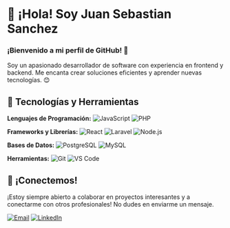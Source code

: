 # 👋 ¡Hola! Soy Juan Sebastian Sanchez

### ¡Bienvenido a mi perfil de GitHub! 🚀


Soy un apasionado desarrollador de software con experiencia en frontend y backend. Me encanta crear soluciones eficientes y aprender nuevas tecnologías. 😊

## 🔧 Tecnologías y Herramientas

**Lenguajes de Programación:**
  ![JavaScript](https://img.shields.io/badge/-JavaScript-F7DF1E?style=flat&logo=JavaScript&logoColor=black)
  ![PHP](https://img.shields.io/badge/-PHP-777BB4?style=flat&logo=PHP&logoColor=white)

**Frameworks y Librerías:**
  ![React](https://img.shields.io/badge/-React-61DAFB?style=flat&logo=React&logoColor=black)
  ![Laravel](https://img.shields.io/badge/-Laravel-FF2D20?style=flat&logo=Laravel&logoColor=white)
  ![Node.js](https://img.shields.io/badge/-Node.js-339933?style=flat&logo=Node.js&logoColor=white)

**Bases de Datos:**
  ![PostgreSQL](https://img.shields.io/badge/-PostgreSQL-336791?style=flat&logo=PostgreSQL&logoColor=white)
  ![MySQL](https://img.shields.io/badge/-MySQL-4479A1?style=flat&logo=MySQL&logoColor=white)

**Herramientas:**
  ![Git](https://img.shields.io/badge/-Git-F05032?style=flat&logo=Git&logoColor=white)
  ![VS Code](https://img.shields.io/badge/-VS%20Code-007ACC?style=flat&logo=Visual-Studio-Code&logoColor=white)



## 🤝 ¡Conectemos!

¡Estoy siempre abierto a colaborar en proyectos interesantes y a conectarme con otros profesionales! No dudes en enviarme un mensaje.

[![Email](https://img.shields.io/badge/-Email-D14836?style=flat&logo=Gmail&logoColor=white)](mailto:sanchezjuansebastian51@gmail.com@gmail.com) <!-- Reemplaza con tu dirección de email -->
[![LinkedIn](https://img.shields.io/badge/-LinkedIn-0077B5?style=flat&logo=LinkedIn&logoColor=white)](https://linkedin.com/in/juan-sebastian-sanchez-83706618a) <!-- Reemplaza con tu URL de LinkedIn -->
